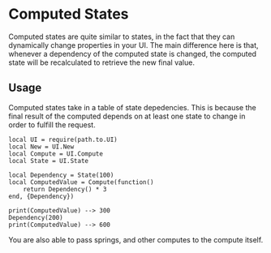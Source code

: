 # Computed States

Computed states are quite similar to states, in the fact that they can dynamically change properties in your UI. The main difference here is that, whenever a dependency of the computed state is changed, the computed state will be recalculated to retrieve the new final value.

## Usage

Computed states take in a table of state depedencies. This is because the final result of the computed depends on at least one state to change in order to fulfill the request.

```luau
local UI = require(path.to.UI)
local New = UI.New
local Compute = UI.Compute
local State = UI.State

local Dependency = State(100)
local ComputedValue = Compute(function()
    return Dependency() * 3
end, {Dependency})

print(ComputedValue) --> 300
Dependency(200)
print(ComputedValue) --> 600
```

You are also able to pass springs, and other computes to the compute itself.